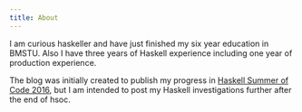 ```yaml
---
title: About
---
```


I am curious haskeller and have just finished my six year education in BMSTU. Also I have three years of Haskell experience including one year of production experience.

The blog was initially created to publish my progress in [Haskell Summer of Code 2016](https://summer.haskell.org/>), but I am intended to post my Haskell investigations further after the end of hsoc.